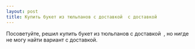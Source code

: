 ```yaml
---
layout: post 
title: Купить букет из тюльпанов с доставкой ‌ с доставкой 
--- 
```

Посоветуйте, решил купить букет из тюльпанов с доставкой ‌ , но нигде не могу найти вариант с доставкой.